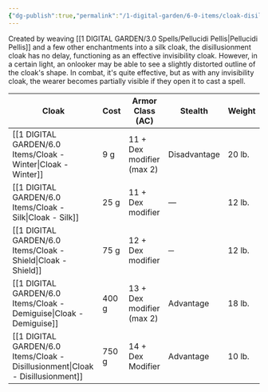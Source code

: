 ```yaml
---
{"dg-publish":true,"permalink":"/1-digital-garden/6-0-items/cloak-disillusionment/","tags":["#item","#magical"]}
---
```


 Created by weaving [[1 DIGITAL GARDEN/3.0 Spells/Pellucidi Pellis\|Pellucidi Pellis]] and a few other enchantments into a silk cloak, the disillusionment cloak has no delay, functioning as an effective invisibility cloak. However, in a certain light, an onlooker may be able to see a slightly distorted outline of the cloak's shape. In combat, it's quite effective, but as with any invisibility cloak, the wearer becomes partially visible if they open it to cast a spell.

| Cloak                     | Cost  | Armor Class (AC)          | Stealth      | Weight |
| ------------------------- | ----- | ------------------------- | ------------ | ------ |
| [[1 DIGITAL GARDEN/6.0 Items/Cloak - Winter\|Cloak - Winter]]          | 9 g   | 11 + Dex modifier (max 2) | Disadvantage | 20 lb. |
| [[1 DIGITAL GARDEN/6.0 Items/Cloak - Silk\|Cloak - Silk]]            | 25 g  | 11 + Dex modifier         | —            | 12 lb. |
| [[1 DIGITAL GARDEN/6.0 Items/Cloak - Shield\|Cloak - Shield]]          | 75 g  | 12 + Dex modifier         | ─            | 12 lb. |
| [[1 DIGITAL GARDEN/6.0 Items/Cloak - Demiguise\|Cloak - Demiguise]]       | 400 g | 13 + Dex modifier (max 2) | Advantage    | 18 lb. |
| [[1 DIGITAL GARDEN/6.0 Items/Cloak - Disillusionment\|Cloak - Disillusionment]] | 750 g | 14 + Dex Modifier         | Advantage    | 10 lb. |